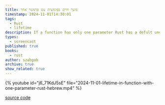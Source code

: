 ```yaml
---
title: משך חיים בפונקציה עם פרמטר אחד
timestamp: 2024-11-01T14:30:01
tags:
  - Rust
  - lifetime
description: If a function has only one parameter Rust has a defult understanding of the lifetime of that parameter. Sometimes it is incorrect.
types:
  - screencast
published: true
books:
  - rust
author: szabgab
archive: true
show_related: true
---
```



{% youtube id="j6_71KdJ5sE" file="2024-11-01-lifetime-in-function-with-one-parameter-rust-hebrew.mp4" %}




[source code](https://rust.code-maven.com/slides/rust/function-receiving-and-returning-one-reference.html)

